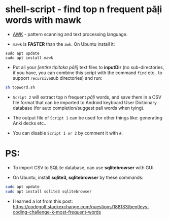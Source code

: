 # shell-script - find top n frequent pāḷi words with mawk

+ [AWK](https://en.wikipedia.org/wiki/AWK)  - pattern scanning and text processing language.

+ `mawk` is **FASTER** than the `awk`. On Ubuntu install it:

```
sudo apt update
sudo apt install mawk
```


- Put all your *[entire tipitaka pāḷi]* text files to **inputDir**  (no sub-directories, if you have, you can combine this script with the command `find` etc.. to support `recursive`sub directories) and run:

``` bash
sh topword.sh
```
- `Script 2` will extract  top n frequent *pāḷi* words, and save them in a CSV file format  that can be imported to Android keyboard User Dictionary database (for auto completion/suggest pali words when tying).

- The output file of `Script 1` can  be used for other things like: generating Anki decks etc..

- You can disable `Script 1 or 2` by comment it with `#`.

# PS:

- To import CSV to SQLite database, can use **sqlitebrowser** with GUI.

- On Ubuntu, install **sqlite3, sqlitebrowser** by these commands:

```bash
sudo apt update
sudo apt install sqlite3 sqlitebrowser
```

- I learned a lot from this post: https://codegolf.stackexchange.com/questions/188133/bentleys-coding-challenge-k-most-frequent-words
